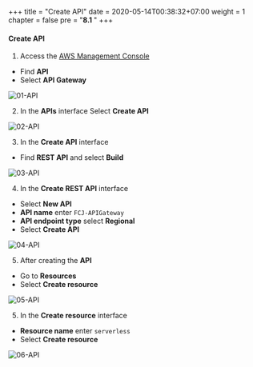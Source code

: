 +++
title = "Create API"
date = 2020-05-14T00:38:32+07:00
weight = 1
chapter = false
pre = "<b>8.1 </b>"
+++

#### Create API

1. Access the [AWS Management Console](https://aws.amazon.com/vi/free/?gclid=CjwKCAjw_ZC2BhAQEiwAXSgClvWbbk-Y8aK5QEAweAN7K8tLmdmvIiZuLvrcXaHfX9HrfLJlZr3U2xoC6y4QAvD_BwE&trk=c4f45c53-585c-4b31-8fbf-d39fbcdc603a&sc_channel=ps&ef_id=CjwKCAjw_ZC2BhAQEiwAXSgClvWbbk-Y8aK5QEAweAN7K8tLmdmvIiZuLvrcXaHfX9HrfLJlZr3U2xoC6y4QAvD_BwE:G:s&s_kwcid=AL!4422!3!637354294239!e!!g!!aws!19043613274!143453611386&all-free-tier.sort-by=item.additionalFields.SortRank&all-free-tier.sort-order=asc&awsf.Free%20Tier%20Types=*all&awsf.Free%20Tier%20Categories=*all)

- Find **API**
- Select **API Gateway**

![01-API](/images/9/9-api-01.png?width=90pc)

2. In the **APIs** interface Select **Create API**

![02-API](/images/9/9-api-02.png?width=90pc)

3. In the **Create API** interface

- Find **REST API** and select **Build**

![03-API](/images/9/9-api-03.png?width=90pc)

4. In the **Create REST API** interface

- Select **New API**
- **API name** enter `FCJ-APIGateway`
- **API endpoint type** select **Regional**
- Select **Create API**

![04-API](/images/9/9-api-04.png?width=90pc)

5. After creating the **API**

- Go to **Resources**
- Select **Create resource**

![05-API](/images/9/9-api-05.png?width=90pc)

5. In the **Create resource** interface

- **Resource name** enter `serverless`
- Select **Create resource**

![06-API](/images/9/9-api-06.png?width=90pc)
